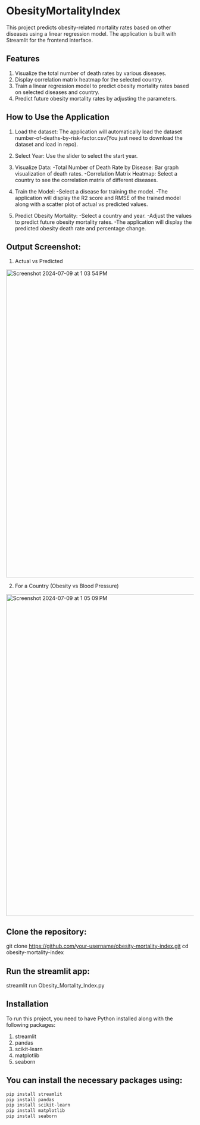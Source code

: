 # ObesityMortalityIndex
This project predicts obesity-related mortality rates based on other diseases using a linear regression model. The application is built with Streamlit for the frontend interface.

## Features
1. Visualize the total number of death rates by various diseases.
2. Display correlation matrix heatmap for the selected country.
3. Train a linear regression model to predict obesity mortality rates based on selected diseases and country.
4. Predict future obesity mortality rates by adjusting the parameters.

## How to Use the Application
1. Load the dataset: The application will automatically load the dataset number-of-deaths-by-risk-factor.csv(You just need to download the dataset and load in repo).

2. Select Year: Use the slider to select the start year.

3. Visualize Data:
-Total Number of Death Rate by Disease: Bar graph visualization of death rates.
-Correlation Matrix Heatmap: Select a country to see the correlation matrix of different diseases.

4. Train the Model:
-Select a disease for training the model.
-The application will display the R2 score and RMSE of the trained model along with a scatter plot of actual vs predicted values.

5. Predict Obesity Mortality:
-Select a country and year.
-Adjust the values to predict future obesity mortality rates.
-The application will display the predicted obesity death rate and percentage change.

## Output Screenshot:
1. Actual vs Predicted
<img width="828" alt="Screenshot 2024-07-09 at 1 03 54 PM" src="https://github.com/Dipenpatel3/ObesityMoralityIndex/assets/60914088/74926385-8162-4ea9-887f-150c6c1b8937">

2. For a Country (Obesity vs Blood Pressure)
<img width="865" alt="Screenshot 2024-07-09 at 1 05 09 PM" src="https://github.com/Dipenpatel3/ObesityMoralityIndex/assets/60914088/d79137d9-c0d3-4a65-98b0-7c8883373382">

## Clone the repository:
git clone https://github.com/your-username/obesity-mortality-index.git
cd obesity-mortality-index

## Run the streamlit app:
streamlit run Obesity_Mortality_Index.py

## Installation
To run this project, you need to have Python installed along with the following packages:

1. streamlit
2. pandas
3. scikit-learn
4. matplotlib
5. seaborn
## You can install the necessary packages using:
```sh
pip install streamlit
pip install pandas
pip install scikit-learn
pip install matplotlib
pip install seaborn



